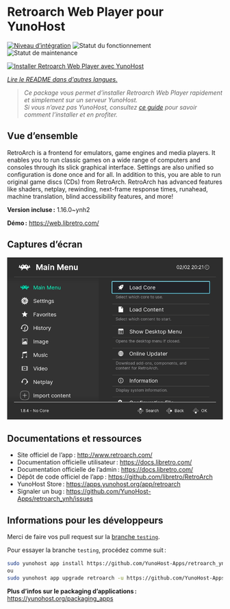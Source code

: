 <!--
Nota bene : ce README est automatiquement généré par <https://github.com/YunoHost/apps/tree/master/tools/readme_generator>
Il NE doit PAS être modifié à la main.
-->

# Retroarch Web Player pour YunoHost

[![Niveau d’intégration](https://apps.yunohost.org/badge/integration/retroarch)](https://ci-apps.yunohost.org/ci/apps/retroarch/)
![Statut du fonctionnement](https://apps.yunohost.org/badge/state/retroarch)
![Statut de maintenance](https://apps.yunohost.org/badge/maintained/retroarch)

[![Installer Retroarch Web Player avec YunoHost](https://install-app.yunohost.org/install-with-yunohost.svg)](https://install-app.yunohost.org/?app=retroarch)

*[Lire le README dans d'autres langues.](./ALL_README.md)*

> *Ce package vous permet d’installer Retroarch Web Player rapidement et simplement sur un serveur YunoHost.*  
> *Si vous n’avez pas YunoHost, consultez [ce guide](https://yunohost.org/install) pour savoir comment l’installer et en profiter.*

## Vue d’ensemble

RetroArch is a frontend for emulators, game engines and media players.
It enables you to run classic games on a wide range of computers and consoles through its slick graphical interface. Settings are also unified so configuration is done once and for all.
In addition to this, you are able to run original game discs (CDs) from RetroArch.
RetroArch has advanced features like shaders, netplay, rewinding, next-frame response times, runahead, machine translation, blind accessibility features, and more!


**Version incluse :** 1.16.0~ynh2

**Démo :** <https://web.libretro.com/>

## Captures d’écran

![Capture d’écran de Retroarch Web Player](./doc/screenshots/ozone-main-menu.jpg)

## Documentations et ressources

- Site officiel de l’app : <http://www.retroarch.com/>
- Documentation officielle utilisateur : <https://docs.libretro.com/>
- Documentation officielle de l’admin : <https://docs.libretro.com/>
- Dépôt de code officiel de l’app : <https://github.com/libretro/RetroArch>
- YunoHost Store : <https://apps.yunohost.org/app/retroarch>
- Signaler un bug : <https://github.com/YunoHost-Apps/retroarch_ynh/issues>

## Informations pour les développeurs

Merci de faire vos pull request sur la [branche `testing`](https://github.com/YunoHost-Apps/retroarch_ynh/tree/testing).

Pour essayer la branche `testing`, procédez comme suit :

```bash
sudo yunohost app install https://github.com/YunoHost-Apps/retroarch_ynh/tree/testing --debug
ou
sudo yunohost app upgrade retroarch -u https://github.com/YunoHost-Apps/retroarch_ynh/tree/testing --debug
```

**Plus d’infos sur le packaging d’applications :** <https://yunohost.org/packaging_apps>
